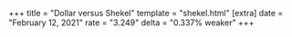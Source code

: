 +++
title = "Dollar versus Shekel"
template = "shekel.html"
[extra]
date = "February 12, 2021"
rate = "3.249"
delta = "0.337% weaker"
+++
